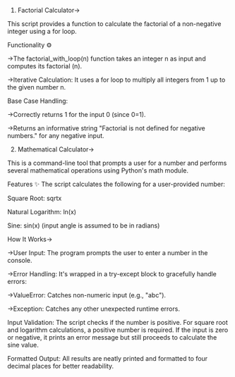 1. Factorial Calculator->
   
This script provides a function to calculate the factorial of a non-negative integer using a for loop.

Functionality ⚙️

->The factorial_with_loop(n) function takes an integer n as input and computes its factorial (n).

->Iterative Calculation: It uses a for loop to multiply all integers from 1 up to the given number n.

Base Case Handling:

->Correctly returns 1 for the input 0 (since 0=1).

->Returns an informative string "Factorial is not defined for negative numbers." for any negative input.

2. Mathematical Calculator->

This is a command-line tool that prompts a user for a number and performs several mathematical operations using Python's math module.

Features ✨
The script calculates the following for a user-provided number:

Square Root: 
sqrtx

Natural Logarithm: 
ln(x)

Sine: 
sin(x) (input angle is assumed to be in radians)

How It Works->

->User Input: The program prompts the user to enter a number in the console.

->Error Handling: It's wrapped in a try-except block to gracefully handle errors:

->ValueError: Catches non-numeric input (e.g., "abc").

->Exception: Catches any other unexpected runtime errors.

Input Validation: The script checks if the number is positive. For square root and logarithm calculations, a positive number is required. If the input is zero or negative, it prints an error message but still proceeds to calculate the sine value.

Formatted Output: All results are neatly printed and formatted to four decimal places for better readability.
